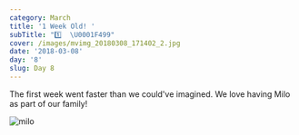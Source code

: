 ```yaml
---
category: March
title: '1 Week Old! '
subTitle: "1️⃣  \U0001F499"
cover: /images/mvimg_20180308_171402_2.jpg
date: '2018-03-08'
day: '8'
slug: Day 8
---
```

The first week went faster than we could've imagined. We love having Milo as part of our family!

![milo](/images/mvimg_20180308_171402_2.jpg)
